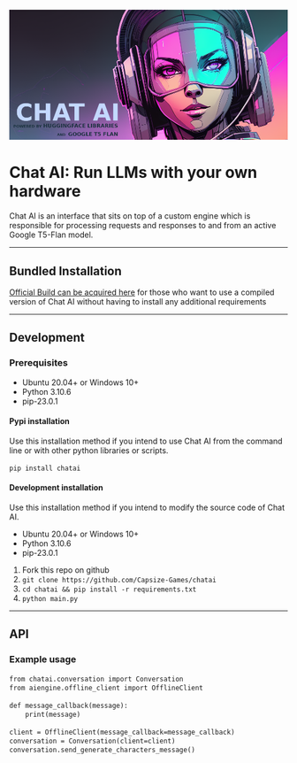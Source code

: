 [![Banner](banner.png)](https://capsizegames.itch.io/chat-ai)

# Chat AI: Run LLMs with your own hardware

Chat AI is an interface that sits on top of a custom engine which is responsible for processing requests and responses 
to and from an active Google T5-Flan model.

---

## Bundled Installation

[Official Build can be acquired here](https://capsizegames.itch.io/chat-ai) for those who want to use a compiled version of Chat AI without having to install any additional requirements

---

## Development

### Prerequisites

- Ubuntu 20.04+ or Windows 10+
- Python 3.10.6
- pip-23.0.1

#### Pypi installation

Use this installation method if you intend to use Chat AI from the command line or with
other python libraries or scripts.

`pip install chatai`

#### Development installation

Use this installation method if you intend to modify the source code of Chat AI.

- Ubuntu 20.04+ or Windows 10+
- Python 3.10.6
- pip-23.0.1

1. Fork this repo on github
2. `git clone https://github.com/Capsize-Games/chatai`
2. `cd chatai && pip install -r requirements.txt`
3. `python main.py`

---

## API

### Example usage

```
from chatai.conversation import Conversation
from aiengine.offline_client import OfflineClient

def message_callback(message):
    print(message)

client = OfflineClient(message_callback=message_callback)
conversation = Conversation(client=client)
conversation.send_generate_characters_message()
```